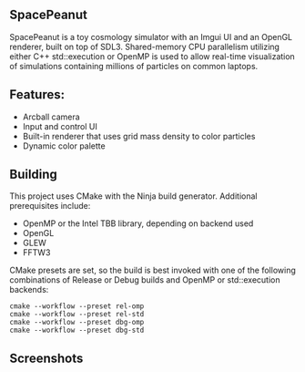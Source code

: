 ## SpacePeanut

SpacePeanut is a toy cosmology simulator with an Imgui UI and an OpenGL renderer, built on top of SDL3. Shared-memory CPU parallelism utilizing either C++ std::execution or OpenMP is used to allow real-time visualization of simulations containing millions of particles on common laptops.

## Features:
- Arcball camera
- Input and control UI
- Built-in renderer that uses grid mass density to color particles
- Dynamic color palette

## Building
This project uses CMake with the Ninja build generator. Additional prerequisites include:
- OpenMP or the Intel TBB library, depending on backend used
- OpenGL
- GLEW
- FFTW3

CMake presets are set, so the build is best invoked with one of the following combinations of Release or Debug builds and OpenMP or std::execution backends:
```
cmake --workflow --preset rel-omp
cmake --workflow --preset rel-std
cmake --workflow --preset dbg-omp
cmake --workflow --preset dbg-std
```

## Screenshots
